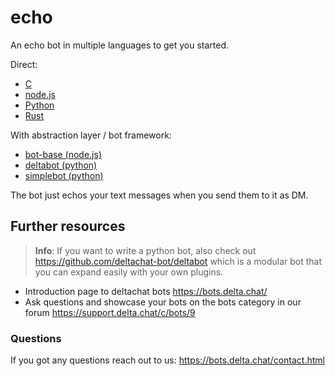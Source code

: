 # echo

An echo bot in multiple languages to get you started.

Direct:

- [C](./c)
- [node.js](./nodejs)
- [Python](./python)
- [Rust](./rust)

With abstraction layer / bot framework:

- [bot-base (node.js)](./nodejs_bot_base)
- [deltabot (python)](./python_deltabot_plugin)
- [simplebot (python)](./python_simplebot_plugin)

The bot just echos your text messages when you send them to it as DM.

## Further resources

> **Info**: If you want to write a python bot, also check out https://github.com/deltachat-bot/deltabot which is a modular bot that you can expand easily with your own plugins.

- Introduction page to deltachat bots https://bots.delta.chat/
- Ask questions and showcase your bots on the bots category in our forum https://support.delta.chat/c/bots/9

### Questions

If you got any questions reach out to us: https://bots.delta.chat/contact.html
